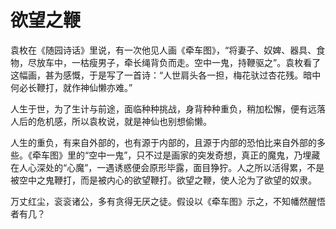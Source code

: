 # 欲望之鞭

袁枚在《随园诗话》里说，有一次他见人画《牵车图》，“将妻子、奴婢、器具、食物，尽放车中，一枯瘦男子，牵长绳背负而走。空中一鬼，持鞭驱之”。袁枚看了这幅画，甚为感慨，于是写了一首诗：“人世肩头各一担，梅花驮过杏花残。暗中何必长鞭打，就作神仙懒亦难。” 

人生于世，为了生计与前途，面临种种挑战，身背种种重负，稍加松懈，便有远落人后的危机感，所以袁枚说，就是神仙也别想偷懒。 

人生的重负，有来自外部的，也有源于内部的，且源于内部的恐怕比来自外部的多些。《牵车图》里的“空中一鬼”，只不过是画家的突发奇想，真正的魔鬼，乃埋藏在人心深处的“心魔”，一遇诱惑便会原形毕露，面目狰狞。人之所以活得累，不是被空中之鬼鞭打，而是被内心的欲望鞭打。欲望之鞭，使人沦为了欲望的奴隶。 

万丈红尘，衮衮诸公，多有贪得无厌之徒。假设以《牵车图》示之，不知幡然醒悟者有几？